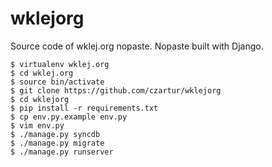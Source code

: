 wklejorg
========

Source code of wklej.org nopaste. Nopaste built with Django.

    $ virtualenv wklej.org
    $ cd wklej.org
    $ source bin/activate
    $ git clone https://github.com/czartur/wklejorg
    $ cd wklejorg
    $ pip install -r requirements.txt
    $ cp env.py.example env.py
    $ vim env.py
    $ ./manage.py syncdb
    $ ./manage.py migrate
    $ ./manage.py runserver
